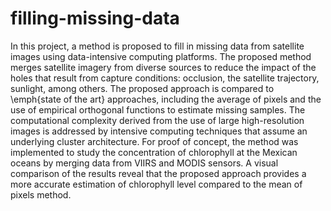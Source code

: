 # filling-missing-data
In this project, a method is proposed to fill in missing data from satellite images using data-intensive computing platforms. The proposed method merges satellite imagery from diverse sources to reduce the impact of the holes that result from capture conditions: occlusion, the satellite trajectory, sunlight, among others. The proposed approach is compared to \emph{state of the art} approaches, including the average of pixels and the use of empirical orthogonal functions to estimate missing samples. The computational complexity derived from the use of large high-resolution images is addressed by intensive computing techniques that assume an underlying cluster architecture. For proof of concept, the method was implemented to study the concentration of chlorophyll at the Mexican oceans by merging data from VIIRS and MODIS sensors. A visual comparison of the results reveal that the proposed approach provides a more accurate estimation of chlorophyll level compared to the mean of pixels method.

